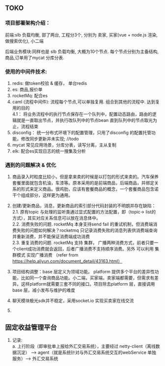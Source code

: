 ## TOKO 
### 项目部署架构介绍：

前端:slb 负载均衡, 部了两台, 工程分3个, 分别为 卖家, 买家(vue + node.js 渲染,做搜索优化), 小二端  

后端业务模块:同样也是 slb 负载均衡, 大概为10个节点. 每个节点分别为主备结构,商品,订单用了mycat 分库分表.  

### 使用的中间件技术:
1. redis: 做token校验 & 缓存， 单台redis  
2. es: 商品,报价单  
3. rocketMq: 配合es  
4. caml (流程中间件): 流程每个节点,可以单独复用. 组合到其他的流程中. 达到复用的目的  
   4.1： 将业务流程中的执行节点保存在一个队列中，配置动态路由，路由的逻辑就是一直取出节点，并执行改队列中的节点bean 直到队列中的节点取光为止，流程结束  
5. disconfig： 统一分布式环境下的配置管理，只用了disconfig 的配置托管功能，修改同步更新并未实现; //todo  
6. mycat 常见应用场景，分库分表，读写分离，主从复制    
7. elk: 配合es实现日志的统一搜集及分析 

### 遇到的问题解决 & 优化  

1. 商品录入时粒度比较小，但是拿来卖的时候是以打包的形式来卖的。汽车保养套餐里面就包含机油，车漆等。原本采用的是前端商品，后端商品，并绑定关系的形式来定义商品。很鸡肋，应该有套餐商品的概念，一个套餐商品包含诺干个组成部分，这样更为通用。

2. 创建/更新商品，消息，更新商品的索引部分代码封装的不明朗并存在缺陷：  
   2.1. 原有topic 与处理的监听类通过显式配置的方法配置，即（topic-> list的方式），其实对应关系信息可以放在消息体中。  
   2.2. 消费失败的问题. rocketMq 本身支持send fail 的重试机制，但消费端消费失败的问题如何解决？rocketmq 只记录消费失败的消息列表供消费端查询并重新消费，并不能保证消费端成功消费    
   2.3. 重复消费的问题. rocketMq 支持 集群， 广播两种消费方式，前者只要一个client成功消费就会返回，后者广播消费不支持顺序消费。另外 可以利用 集群模式 实现广播消费 （refer from https://help.aliyun.com/document_detail/43163.html）

3. 项目结构调整：base 层定义为领域功能。 platform 提供多个平台的差异性功能，比如同一个查询商品功能。小二端，买家端，卖家端都需要，但需求有差异。这样platform就需要三套不同的接口。项目除去platform 层，直接调用base 层，减小发布与维护的难度

4. 聊天模块极光sdk并不稳定，采用socket.io 实现买卖家在线交流

5. 

## 固定收益管理平台
1. 记录:   
a. 上行阶段（即审批单上报给外汇交易系统），主要经过 netty-client（离线数据沉淀） --> agent（就是系统针对与外汇交易系统交互的webService 单独服务）--> 外汇交易系统


